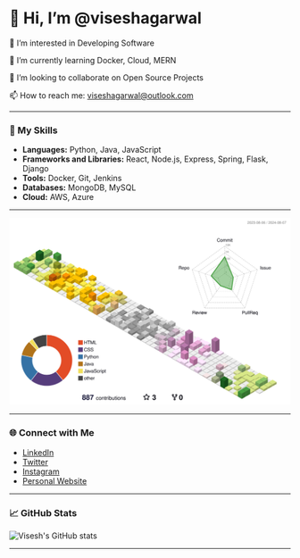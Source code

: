 # 👋 Hi, I’m @viseshagarwal

👀 I’m interested in Developing Software

🌱 I’m currently learning Docker, Cloud, MERN

💞️ I’m looking to collaborate on Open Source Projects

📫 How to reach me: <a href="mailto:viseshagarwal@outlook.com" target='_blank'>viseshagarwal@outlook.com</a>

---

### 🚀 My Skills
- **Languages:** Python, Java, JavaScript
- **Frameworks and Libraries:** React, Node.js, Express, Spring, Flask, Django
- **Tools:** Docker, Git, Jenkins
- **Databases:** MongoDB, MySQL
- **Cloud:** AWS, Azure

---

<img id="profile-contrib-img" src="https://raw.githubusercontent.com/viseshagarwal/viseshagarwal/main/profile-3d-contrib/profile-season-animate.svg" alt="Profile Contribution Animation">

---

### 🌐 Connect with Me
- [LinkedIn](https://www.linkedin.com/in/viseshagarwal)
- [Twitter](https://twitter.com/Visesh_Agarwal)
- [Instagram](https://www.instagram.com/visesh_agarwal)
- [Personal Website](https://visesh.me)

---

### 📈 GitHub Stats

![Visesh's GitHub stats](https://github-readme-stats.vercel.app/api?username=viseshagarwal&show_icons=true&theme=radical)

---
